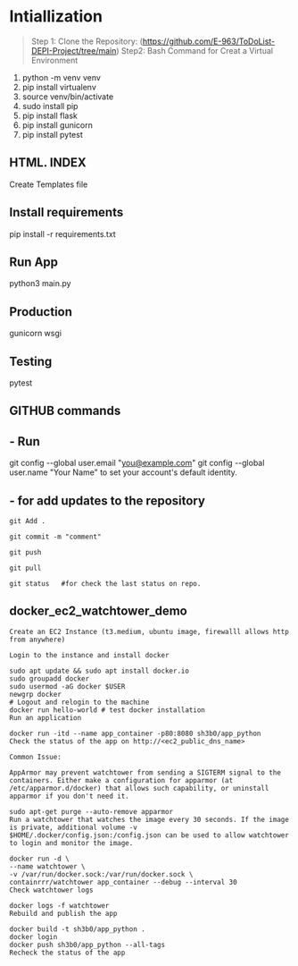 # Intiallization

> Step 1: Clone the Repository: (<https://github.com/E-963/ToDoList-DEPI-Project/tree/main>)
> Step2: Bash Command for Creat a Virtual Environment

1. python -m venv venv
2. pip install virtualenv
3. source venv/bin/activate
4. sudo install pip
5. pip install flask
6. pip install gunicorn
7. pip install pytest

## HTML. INDEX

 Create Templates file

## Install requirements

 pip install -r requirements.txt

## Run App

python3  main.py

## Production

gunicorn wsgi

## **Testing**

pytest

## GITHUB commands 

 ## - Run

  git config --global user.email "you@example.com"
  git config --global user.name "Your Name"
  to set your account's default identity.

## - for add updates to the repository
    git Add .

    git commit -m "comment"
    
    git push
    
    git pull
    
    git status   #for check the last status on repo.


## docker_ec2_watchtower_demo

    Create an EC2 Instance (t3.medium, ubuntu image, firewalll allows http from anywhere)

    Login to the instance and install docker

    sudo apt update && sudo apt install docker.io
    sudo groupadd docker
    sudo usermod -aG docker $USER
    newgrp docker
    # Logout and relogin to the machine
    docker run hello-world # test docker installation
    Run an application

    docker run -itd --name app_container -p80:8080 sh3b0/app_python
    Check the status of the app on http://<ec2_public_dns_name>

    Common Issue:

    AppArmor may prevent watchtower from sending a SIGTERM signal to the containers. Either make a configuration for apparmor (at /etc/apparmor.d/docker) that allows such capability, or uninstall apparmor if you don't need it.

    sudo apt-get purge --auto-remove apparmor
    Run a watchtower that watches the image every 30 seconds. If the image is private, additional volume -v $HOME/.docker/config.json:/config.json can be used to allow watchtower to login and monitor the image.

    docker run -d \
    --name watchtower \
    -v /var/run/docker.sock:/var/run/docker.sock \
    containrrr/watchtower app_container --debug --interval 30
    Check watchtower logs

    docker logs -f watchtower
    Rebuild and publish the app

    docker build -t sh3b0/app_python .
    docker login
    docker push sh3b0/app_python --all-tags
    Recheck the status of the app
